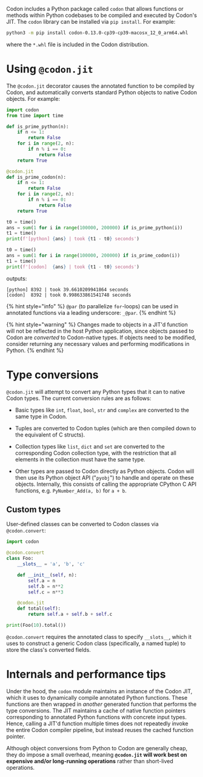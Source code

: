 Codon includes a Python package called `codon` that allows
functions or methods within Python codebases to be compiled and
executed by Codon's JIT. The `codon` library can be installed
via `pip install`. For example:

```bash
python3 -m pip install codon-0.13.0-cp39-cp39-macosx_12_0_arm64.whl
```

where the `*.whl` file is included in the Codon distribution.

# Using `@codon.jit`

The `@codon.jit` decorator causes the annotated function to be
compiled by Codon, and automatically converts standard Python
objects to native Codon objects. For example:

```python
import codon
from time import time

def is_prime_python(n):
    if n <= 1:
        return False
    for i in range(2, n):
        if n % i == 0:
            return False
    return True

@codon.jit
def is_prime_codon(n):
    if n <= 1:
        return False
    for i in range(2, n):
        if n % i == 0:
            return False
    return True

t0 = time()
ans = sum(1 for i in range(100000, 200000) if is_prime_python(i))
t1 = time()
print(f'[python] {ans} | took {t1 - t0} seconds')

t0 = time()
ans = sum(1 for i in range(100000, 200000) if is_prime_codon(i))
t1 = time()
print(f'[codon]  {ans} | took {t1 - t0} seconds')
```

outputs:

```
[python] 8392 | took 39.6610209941864 seconds
[codon]  8392 | took 0.998633861541748 seconds
```

{% hint style="info" %}
`@par` (to parallelize `for`-loops) can be used in annotated functions
via a leading underscore: `_@par`.
{% endhint %}

{% hint style="warning" %}
Changes made to objects in a JIT'd function will not be reflected
in the host Python application, since objects passed to Codon are
*converted* to Codon-native types. If objects need to be modified,
consider returning any necessary values and performing modifications
in Python.
{% endhint %}

# Type conversions

`@codon.jit` will attempt to convert any Python types that it can
to native Codon types. The current conversion rules are as follows:

- Basic types like `int`, `float`, `bool`, `str` and `complex` are
  converted to the same type in Codon.

- Tuples are converted to Codon tuples (which are then compiled
  down to the equivalent of C structs).

- Collection types like `list`, `dict` and `set` are converted to
  the corresponding Codon collection type, with the restriction
  that all elements in the collection must have the same type.

- Other types are passed to Codon directly as Python objects.
  Codon will then use its Python object API ("`pyobj`") to handle
  and operate on these objects. Internally, this consists of calling
  the appropriate CPython C API functions, e.g. `PyNumber_Add(a, b)`
  for `a + b`.

## Custom types

User-defined classes can be converted to Codon classes via `@codon.convert`:

```python
import codon

@codon.convert
class Foo:
    __slots__ = 'a', 'b', 'c'

    def __init__(self, n):
        self.a = n
        self.b = n**2
        self.c = n**3

    @codon.jit
    def total(self):
        return self.a + self.b + self.c

print(Foo(10).total())
```

`@codon.convert` requires the annotated class to specify `__slots__`, which
it uses to construct a generic Codon class (specifically, a named tuple) to
store the class's converted fields.

# Internals and performance tips

Under the hood, the `codon` module maintains an instance of the Codon JIT,
which it uses to dynamically compile annotated Python functions. These functions
are then wrapped in *another* generated function that performs the type conversions.
The JIT maintains a cache of native function pointers corresponding to annotated
Python functions with concrete input types. Hence, calling a JIT'd function
multiple times does not repeatedly invoke the entire Codon compiler pipeline,
but instead reuses the cached function pointer.

Although object conversions from Python to Codon are generally cheap, they do
impose a small overhead, meaning **`@codon.jit` will work best on expensive and/or
long-running operations** rather than short-lived operations.
